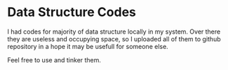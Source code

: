 # Data Structure Codes

I had codes for majority of data structure locally in my system. Over there they are useless and occupying space, so I uploaded all of them to github repository in a hope it may be usefull for someone else.

Feel free to use and tinker them.
